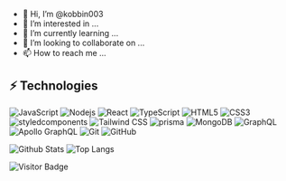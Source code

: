 - 👋 Hi, I’m @kobbin003
- 👀 I’m interested in ...
- 🌱 I’m currently learning ...
- 💞️ I’m looking to collaborate on ...
- 📫 How to reach me ...

## ⚡ Technologies

![JavaScript](https://img.shields.io/badge/-JavaScript-black?style=flat-square&logo=javascript)
![Nodejs](https://img.shields.io/badge/-Nodejs-black?style=flat-square&logo=Node.js)
![React](https://img.shields.io/badge/-React-black?style=flat-square&logo=react)
![TypeScript](https://img.shields.io/badge/-TypeScript-007ACC?style=flat-square&logo=typescript&logoColor=white)
![HTML5](https://img.shields.io/badge/-HTML5-E34F26?style=flat-square&logo=html5&logoColor=white)
![CSS3](https://img.shields.io/badge/-CSS3-black?style=flat-square&logo=css3&color=white&labelColor=white&logoColor=2449D8)
![styledcomponents](https://img.shields.io/badge/-styledcomponents-black?style=flat-square&logo=styledcomponents&logoColor=black&color=D27580&labelColor=D27580)
![Tailwind CSS](https://img.shields.io/badge/-tailwindcss-black?style=flat-square&logo=tailwindcss&color=white&labelColor=white)
![prisma](https://img.shields.io/badge/-prisma-1572B6?style=flat-square&logo=prisma&color=black&labelColor=black)
![MongoDB](https://img.shields.io/badge/-MongoDB-black?style=flat-square&logo=mongodb)
![GraphQL](https://img.shields.io/badge/-GraphQL-E10098?style=flat-square&logo=graphql)
![Apollo GraphQL](https://img.shields.io/badge/-Apollo%20GraphQL-311C87?style=flat-square&logo=apollo-graphql)
![Git](https://img.shields.io/badge/-Git-black?style=flat-square&logo=git)
![GitHub](https://img.shields.io/badge/-GitHub-181717?style=flat-square&logo=github)

![Github Stats](https://github-readme-stats.vercel.app/api?username=kobbin003&count_private=true&show_icons=true&include_all_commits=true)
![Top Langs](https://github-readme-stats.vercel.app/api/top-langs/?username=kobbin003&hide=TeX&layout=compact)

![Visitor Badge](https://visitor-badge.laobi.icu/badge?page_id=kobbin003.kobbin003)
<!---
kobbin003/kobbin003 is a ✨ special ✨ repository because its `README.md` (this file) appears on your GitHub profile.
You can click the Preview link to take a look at your changes.
--->
